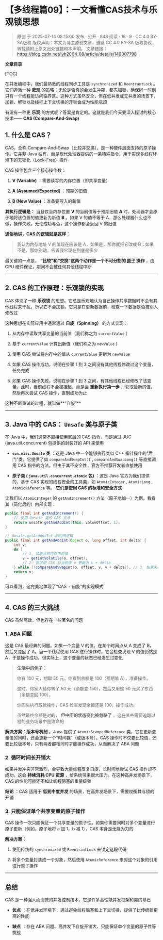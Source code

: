 # 【多线程篇09】：一文看懂CAS技术与乐观锁思想

> 原创 于 2025-07-14 08:15:00 发布 · 公开 · 848 阅读 · 18 · 9 · CC 4.0 BY-SA版权 版权声明：本文为博主原创文章，遵循 CC 4.0 BY-SA 版权协议，转载请附上原文出处链接和本声明。
> 文章链接：https://blog.csdn.net/lyh2004_08/article/details/149307798

**文章目录**

[TOC]


在并发编程中，我们最熟悉的线程同步工具是 `synchronized` 和 `ReentrantLock` 。它们遵循一种 **悲观** 的策略：无论是否真的会发生冲突，都先加锁，确保同一时刻只有一个线程能访问临界区。这种方式虽然安全，但在低并发或无并发的场景下，加锁、解锁以及线程上下文切换的开销会成为性能瓶颈

有没有一种更 **乐观** 的方式呢？答案是肯定的。这就是我们今天要深入探讨的核心技术—— **CAS (Compare-And-Swap)** 

## 1. 什么是 CAS？

CAS，全称 Compare-And-Swap（比较并交换），是一种硬件层面支持的原子操作。它并非 Java 独有，而是现代处理器提供的一条特殊指令，用于实现多线程环境下的无锁化（Lock-Free）操作

CAS 操作包含三个核心操作数：

1.  **V (Variable)** ：需要读写的内存位置（即共享变量）

2.  **A (Assumed/Expected)** ：预期的旧值

3.  **B (New Value)** ：准备要写入的新值

**其执行逻辑是：** 当且仅当内存位置 **V** 的当前值等于预期旧值 **A** 时，处理器才会原子地将该位置的值更新为新值 **B** 。如果 V 的值不等于 A，那么处理器什么也不做，操作失败。无论成功与否，这个操作都会返回 V 的旧值

**通俗地讲，CAS 的逻辑就是这样：** 

> 我认为内存地址 V 的值现在应该是 A，如果是，那你就把它改成 B；如果不是，那你别动，告诉我它现在到底是多少

最关键的一点是， **“比较”和“交换”这两个动作是一个不可分割的 <u>原子</u> 操作** ，由 CPU 硬件保证，期间不会被任何其他线程中断

---

## 2. CAS 的工作原理：乐观锁的实现

CAS 体现了一种 **乐观锁** 的思想。它总是乐观地认为自己操作共享数据时不会有其他线程来干扰，所以它不会加锁。它只是在更新数据前，检查一下数据是否被别人修改过

这种思想在实际应用中通常通过 **自旋（Spinning）** 的方式实现：

1. 从内存中读取共享变量的当前值（我们称之为 `currentValue` ）

2. 基于 `currentValue` 计算出新值（我们称之为 `newValue` ）

3. 使用 CAS 尝试将内存中的值从 `currentValue` 更新为 `newValue` 

4. 如果 CAS 操作成功，说明在步骤 1 到 3 之间没有其他线程修改过这个变量，任务完成

5. 如果 CAS 操作失败，说明在步骤 1 到 3 之间，有其他线程已经修改了该变量。此时，当前线程不会被挂起，而是会 **重新执行第一步** ，获取最新的值，然后再次尝试 CAS 操作，直到成功为止

这种不断重试的过程，就叫做**“自旋”**

---

## 3. Java 中的 CAS： `Unsafe` 类与原子类

在 Java 中，我们通常不直接使用底层的 CAS 指令，而是通过 JUC (java.util.concurrent) 包提供的封装好的 API 来使用

-  **`sun.misc.Unsafe` 类** ：这是 Java 中一个能够执行类似 C++ 指针操作的“后门”类。它提供了如 `compareAndSwapInt()` , `compareAndSwapLong()` 等直接调用 CAS 指令的方法。但由于其不安全性，官方不推荐开发者直接使用

-  **原子类 ( `java.util.concurrent.atomic` 包)** ：这是 Java 官方为我们提供的、基于 CAS 实现的线程安全的工具类，如 `AtomicInteger` , `AtomicLong` , `AtomicReference` 等。 **它们是使用 CAS 的标准和安全方式** 

让我们以 `AtomicInteger` 的 `getAndIncrement()` 方法（原子地加一）为例，看看其（简化后的）内部实现：

```java
public final int getAndIncrement() {
    // 使用 Unsafe 类的 CAS 方法
    return unsafe.getAndAddInt(this, valueOffset, 1);
}

// Unsafe.getAndAddInt 的内部逻辑
public final int getAndAddInt(Object o, long offset, int delta) {
    int v;
    do {
        // 1. 读取当前内存中的值
        v = getIntVolatile(o, offset);
        // 2. 尝试用 CAS 将当前值 v 更新为 v + delta
    } while (!compareAndSwapInt(o, offset, v, v + delta)); // 3. 如果失败，则循环重试
    return v;
}
```

可以看到，这完美地体现了“CAS + 自旋”的实现模式

---

## 4. CAS 的三大挑战

CAS 虽然高效，但也存在一些著名的问题

### 1. ABA 问题

这是 CAS 最经典的问题。如果一个变量 V 的值，在某个时间点从 A 变成了 B，然后又变回了 A。当一个线程使用 CAS 进行操作时，它会检查发现 V 的值仍然是 A，于是操作成功。但实际上，这个变量的状态已经发生过变化

>  **生活中的例子：** 
> 
> 你有 100 元，想取 50 元。你看到余额是 100（预期值 A），准备操作。
> 
> 这时，你家人给你转了 50 元（余额变 150），然后又用这 50 元买了东西（余额变回 100）。
> 
> 你回头执行取款操作，CAS 检查发现余额还是 100，操作成功。
> 
> 虽然最终余额是对的， **但中间的状态变化被忽略了** ，这在某些需要追踪过程的业务场景中是致命的

**解决方案：版本号机制** 。Java 提供了 `AtomicStampedReference` 类，它在更新变量值的同时，还会更新一个“时间戳”（或版本号）。CAS 操作时不仅要比较值，还要比较版本号，只有两者都相同时才能操作成功，从而解决了 ABA 问题

### 2. 循环时间长开销大

如果并发冲突非常激烈，会导致大量线程反复自旋，长时间地尝试 CAS 操作却不成功。这会 **持续消耗 CPU 资源** ，给系统带来很大压力。在这种高并发场景下，CAS 的性能可能还不如让线程阻塞的重量级锁

**结论** ：CAS 适用于 **低到中度并发** 的场景，在高并发场景下，需要权衡其与锁的开销

### 3. 只能保证单个共享变量的原子操作

CAS 操作一次只能保证一个共享变量的原子性。如果你需要同时对多个变量进行原子更新（例如，原子地将 a 加 1，b 减 1），CAS 本身是无能为力的

**解决方案：** 

1. 使用传统的 `synchronized` 或 `ReentrantLock` 来锁定这段代码

2. 将多个变量封装成一个对象，然后使用 `AtomicReference` 来对这个对象的引用进行原子操作

---

## 总结

CAS 是一种强大而高效的并发控制技术，它是许多高性能并发框架和类的基石

-  **优点** ：在低并发环境下，通过避免线程阻塞和上下文切换，提供了比传统锁更高的性能

-  **缺点** ：存在 ABA 问题、高并发下自旋开销大、只能保证单个变量的原子性等挑战

